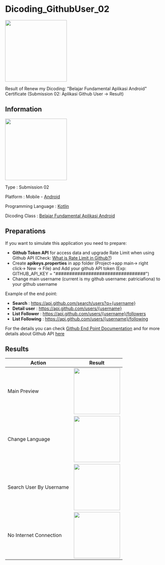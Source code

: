 # Dicoding_GithubUser_02

<img src="https://user-images.githubusercontent.com/32255348/111876894-4d204f80-89d3-11eb-86cc-506d258704f1.gif" width="200" />

Result of Renew my Dicoding: "Belajar Fundamental Aplikasi Android" Certificate (Submission 02: Aplikasi Github User -> Result)

## Information
<img src="https://1000logos.net/wp-content/uploads/2016/10/Android-Logo.png" 
width="200"/>

Type                  : Submission 02

Platform              : Mobile - [Android](https://www.android.com/intl/id_id/)

Programming Language  : [Kotlin](https://developer.android.com/kotlin?hl=id)

Dicoding Class        : [Belajar Fundamental Aplikasi Android](https://www.dicoding.com/academies/14)

## Preparations
If you want to simulate this application you need to prepare:
- **Github Token API** for access data and upgrade Rate Limit when using Github API (Check: [What is Rate Limit in Github?](https://www.dicoding.com/blog/apa-itu-rate-limit-pada-github-api/))
- Create **apikeys.properties** in app folder (Project->app main-> right click-> New -> File) and Add your github API token (Exp: GITHUB_API_KEY = "#################################")
- Change main username (current is my github username: patriciafiona) to your github username

Example of the end point:
- **Search** : https://api.github.com/search/users?q={username}
- **Detail user** : https://api.github.com/users/{username}
- **List Follower** : https://api.github.com/users/{username}/followers
- **List Following** : https://api.github.com/users/{username}/following

For the details you can check [Github End Point Documentation](https://docs.github.com/en/rest/overview/endpoints-available-for-github-apps)
and for more details about Github API [here](https://docs.github.com/en/rest)

## Results
| Action                  | Result           |
| -------------           |------------------|
| Main Preview            | <img src="https://user-images.githubusercontent.com/32255348/111876894-4d204f80-89d3-11eb-86cc-506d258704f1.gif" width="150" />      |
| Change Language         | <img src="https://user-images.githubusercontent.com/32255348/111877403-d46ec280-89d5-11eb-830f-2c42f31177ea.gif" width="150" />      |
| Search User By Username | <img src="https://user-images.githubusercontent.com/32255348/111877347-8ce83680-89d5-11eb-8545-98491fccdd48.gif" width="150" />      |
| No Internet Connection  | <img src="https://user-images.githubusercontent.com/32255348/111877763-57dce380-89d7-11eb-9380-c135feae7ef0.gif" width="150" />      |
